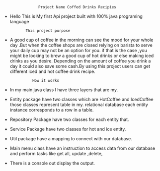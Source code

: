 
                    Project Name Coffed Drinks Recipies

*  Hello This is My first  Api project built with 100% java programing language 
     
              This project purpose
* A good cup of coffee in the morning can see the mood for your whole day .But when the coffee shops are closed
relying on barista to serve your daily cup may not be an option for you. if that is the case ,you might be looking
to brew a good cup of hot drinks or else making iced drinks as you desire. Depending on the amount of coffee you
drink a day it could also save some cash.By using this project users can get different iced and hot coffee drink
recipe.

                How it works
* In my main java class I have three layers that are my. 
* Entity package  have two classes which are HotCoffee and IcedCoffee those classes represent table in my. 
relational database each entity instance corresponds to a row in a table.
* Repository Package have two classes for each entity that.
* Service Package have two classes for hot and ice entity.
* Util package have a mapping to connect with our database. 
* Main menu class have an instruction to access data from our database and perform tasks like get all, update ,delete,
* There is a console out  display the output.